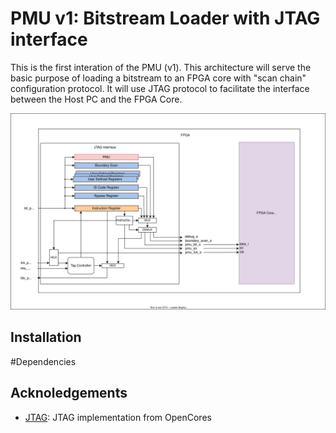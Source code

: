 # PMU v1: Bitstream Loader with JTAG interface

This is the first interation of the PMU (v1). This architecture will serve the basic purpose of loading a bitstream to an FPGA core with "scan chain" configuration protocol. It will use JTAG protocol to facilitate the interface between the Host PC and the FPGA Core.

<p>
  <img src="/docs/figures/PMUv1.drawio.svg">
</p>

## Installation

#Dependencies

## Acknoledgements
- [JTAG](https://github.com/freecores/jtag): JTAG implementation from OpenCores
